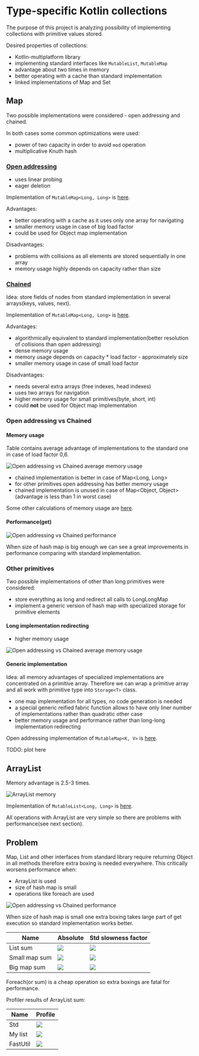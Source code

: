 # Type-specific Kotlin collections
The purpose of this project is analyzing possibility of implementing collections with primitive values stored.

Desired properties of collections:
* Kotlin-multiplatform library
* implementing standard interfaces like `MutableList`, `MutableMap`
* advantage about two times in memory
* better operating with a cache than standard implementation
* linked implementations of Map and Set

## Map

Two possible implementations were considered - open addressing and chained.

In both cases some common optimizations were used:
* power of two capacity in order to avoid `mod` operation
* multiplicative Knuth hash

### [Open addressing](https://en.wikipedia.org/wiki/Open_addressing)

* uses linear probing
* eager deletion

Implementation of `MutableMap<Long, Long>` is [here](https://github.com/zuevmaxim/TypeSpecificCollections/blob/master/src/commonMain/kotlin/example/LongLongLinkedHashMap.kt).

Advantages:
* better operating with a cache as it uses only one array for navigating
* smaller memory usage in case of big load factor
* could be used for Object map implementation

Disadvantages:
* problems with collisions as all elements are stored sequentially in one array
* memory usage highly depends on capacity rather than size


### [Chained](https://en.wikipedia.org/wiki/Hash_table#Separate_chaining)

Idea: store fields of nodes from standard implementation in several arrays(keys, values, next).

Implementation of `MutableMap<Long, Long>` is [here](https://github.com/zuevmaxim/TypeSpecificCollections/blob/master/src/commonMain/kotlin/example/ChainedLinkedHashMap.kt).

Advantages:
* algorithmically equivalent to standard implementation(better resolution of collisions than open addressing)
* dense memory usage
* memory usage depends on capacity * load factor - approximately size
* smaller memory usage in case of small load factor

Disadvantages:
* needs several extra arrays (free indexes, head indexes)
* uses two arrays for navigation
* higher memory usage for small primitives(byte, short, int)
* could **not** be used for Object map implementation

### Open addressing vs Chained
#### Memory usage

Table contains average advantage of implementations to the standard one in case of load factor 0,6.

![Open addressing vs Chained average memory usage](images/OpenAddressingVsChainsPrimitives.png "Average memory usage advantage")

* chained implementation is better in case of Map<Long, Long>
* for other primitives open addressing has better memory usage
* chained implementation is unused in case of Map<Object, Object> (advantage is less than 1 in worst case)

Some other calculations of memory usage are [here](https://docs.google.com/spreadsheets/d/1kkx25AV-ooflnOoD7Oil_BTGXvvAFprYQuEbjiR2GPI/edit?usp=sharing).

#### Performance(get)

![Open addressing vs Chained performance](images/JVMLongBigMapGet.png "Performance of get")

When size of hash map is big enough we can see a great improvements in performance comparing with standard implementation.

### Other primitives

Two possible implementations of other than long primitives were considered:
* store everything as long and redirect all calls to LongLongMap
* implement a generic version of hash map with specialized storage for primitive elements

#### Long implementation redirecting

* higher memory usage

![Open addressing vs Chained average memory usage](images/OpenAddressingVsChainsLong.png "Average memory usage advantage")


#### Generic implementation
Idea: all memory advantages of specialized implementations are concentrated on a primitive array. Therefore we can wrap a primitive array and all work with primitive type into `Storage<T>` class.

* one map implementation for all types, no code generation is needed
* a special generic reified fabric function allows to have only liner number of implementations rather than quadratic other case
* better memory usage and performance rather than long-long implementation redirecting 

Open addressing implementation of `MutableMap<K, V>` is [here](https://github.com/zuevmaxim/TypeSpecificCollections/blob/master/src/commonMain/kotlin/example/LinkedOpenHashMap.kt).

TODO: plot here

## ArrayList

Memory advantage is 2.5-3 times.

![](images/JVMListMemory.png "ArrayList memory")

Implementation of `MutableList<Long, Long>` is [here](https://github.com/zuevmaxim/TypeSpecificCollections/blob/readme/src/commonMain/kotlin/example/LongArrayList.kt).

All operations with ArrayList are very simple so there are problems with performance(see next section).

## Problem

Map, List and other interfaces from standard library require returning Object in all methods therefore extra boxing is needed everywhere. This critically worsens performance when:
* ArrayList is used
* size of hash map is small
* operations like foreach are used

![Open addressing vs Chained performance](images/JVMLongSmallMapGet.png "Performance of get")

When size of hash map is small one extra boxing takes large part of get execution so standard implementation works better.

| Name          | Absolute | Std slowness factor |
|---------------|----------|---------------------|
| List sum      |![](images/JVMListForeach.png "")|![](images/JVMListFactor.png "")|
| Small map sum |![](images/JVMLongSmallMapForeach.png "")|![](images/JVMLongSmallMapForeachFactor.png "")|
| Big map sum   |![](images/JVMLongBigMapForeach.png "")|![](images/JVMLongBigMapForeachFactor.png "")|

Foreach(or sum) is a cheap operation so extra boxings are fatal for performance.

Profiler results of ArrayList sum:

| Name     | Profile |
|----------|---------|
| Std      |![](images/StdProfile.png "")|
| My list  |![](images/MyListProfile.png "")|
| FastUtil |![](images/FastUtilProfile.png "")|
